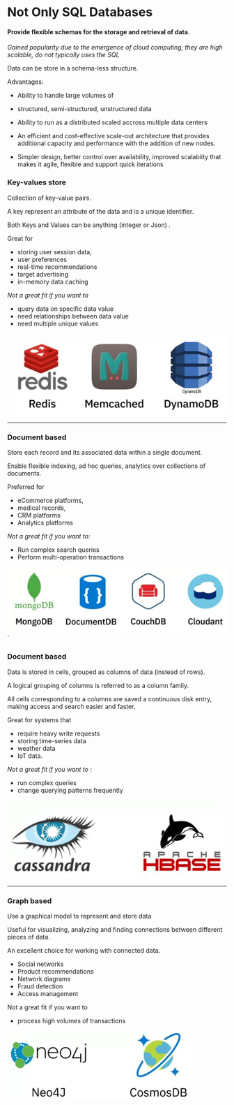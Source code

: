 # Not Only SQL Databases

#### Provide flexible schemas for the storage and retrieval of data.

_Gained popularity due to the emergence of cloud computing, 
they are  high scalable, do not typically uses the SQL_ 

Data can be store in a schema-less structure.

Advantages:
- Ability to handle large volumes of 
- structured, semi-structured, unstructured data

- Ability to run as a distributed scaled accross multiple data centers

- An efficient and cost-effective scale-out architecture that provides additional
capacity and performance with the addition of new nodes.

- Simpler design, better control over availability, 
improved scalabiity that makes it agile, flexible and support quick iterations

### **Key-values store**

Collection of key-value pairs.

A key represent an attribute of the data and is a unique identifier.

Both Keys and Values can be anything (integer or Json) .

Great for 
- storing user session data, 
- user preferences
- real-time recommendations
- target advertising
- in-memory data caching

 _Not a great fit if you want to_
 - query data on specific data value
 - need relationships between data value
 - need multiple unique values

 ![key_value_db.jpg](key_value_db.jpg)
 

---

### **Document based** 

Store each record and its associated data within a single document.

Enable flexible indexing, ad hoc queries, analytics over collections of documents.

Preferred for 
- eCommerce platforms, 
- medical records,
- CRM platforms
- Analytics platforms

_Not a great fit if you want to:_
- Run complex search queries
- Perform multi-operation transactions

 ![document_db.jpg](document_db.jpg)
` 
### **Document based** 

Data is stored in cells, grouped as columns of data (instead of rows).

A logical grouping of columns is referred to as a column family.

All cells corresponding to a columns are saved a continuous disk entry, 
making access and search easier and faster.

Great for systems that 
- require heavy write requests
- storing time-series data
- weather data
- IoT data.

_Not a great fit if you want to :_
- run complex queries
- change querying patterns frequently

![column_db.jpg](column_db.jpg)

---

### **Graph based** 

Use a graphical model to represent and store data

Useful for visualizing, analyzing and finding connections between different pieces of data.

An excellent choice for working with connected data.

- Social networks
- Product recommendations
- Network diagrams
- Fraud detection
- Access management

Not a great fit if you want to
- process high volumes of transactions


![graph_db.jpg](graph_db.jpg)
